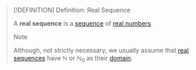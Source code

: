 >[!DEFINITION] Definition: Real Sequence
>
>A **real sequence** is a [sequence](../../../Functions/Sequences/Sequence.md) of [real numbers](../../../../Algebra/Fields/Real%20Numbers/The%20Field%20of%20the%20Real%20Numbers.md).
>
>>[!NOTE]
>>
>>Although, not strictly necessary, we usually assume that [real sequences](Real%20Sequence.md) have $\mathbb{N}$ or $\mathbb{N}_0$ as their [domain](../../../Functions/Domain%20of%20a%20Function.md).
>>
>